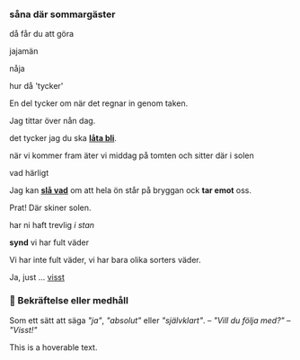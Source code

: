 ### såna där sommargäster

då får du att göra

jajamän

nåja

hur då 'tycker'

En del tycker om när det regnar in genom taken.

Jag tittar över nån dag.

det tycker jag du ska **[låta bli](https://sv.wiktionary.org/wiki/l%C3%A5ta_bli)**.

när vi kommer fram äter vi middag på tomten och sitter där i solen

vad härligt

Jag kan [**slå vad**](https://sv.wiktionary.org/wiki/sl%C3%A5_vad#Verb) om att hela ön står på bryggan ock **tar emot** oss.

Prat! Där skiner solen.

har ni haft trevlig *i stan*

**synd** vi har fult väder

Vi har inte fult väder, vi har bara olika sorters väder.

Ja, just ... [visst](#%F0%9F%94%B9%20Bekr%C3%A4ftelse%20eller%20medh%C3%A5ll)

### 🔹 Bekräftelse eller medhåll

Som ett sätt att säga _"ja"_, _"absolut"_ eller _"självklart"_. – _"Vill du följa med?"_ – _"Visst!"_

This is a <span title="Hovered text appears here">hoverable text</span>.

<!--stackedit_data:
eyJoaXN0b3J5IjpbLTE0MTcxNzU0NDMsLTE5MTY0OTU1MTUsLT
EwMjE2NDcyNjgsLTc3MDgxMjUyNyw2NTMyNzMzNzAsMTM1NTc1
ODg3NCw1NjcyNzExOCwxNTQwMTAzNjE0LDQ4NzM2MTI4OCwtNj
Y4OTc2NjE0LDE1NjI2MzUwOTgsLTE3ODA1NTY5MTcsMTk5ODcw
OTQwMSwtODg1NTE2Mzc0XX0=
-->